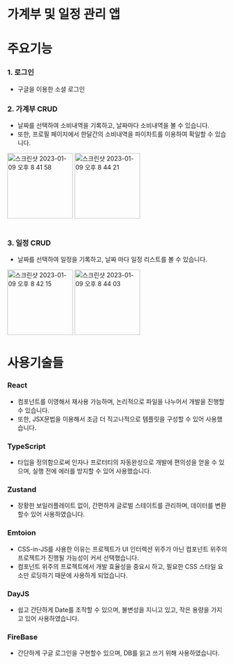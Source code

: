 # 가계부 및 일정 관리 앱


# 주요기능
### 1. 로그인
*  구글을 이용한 소셜 로그인
### 2. 가계부 CRUD
*  날짜를 선택하여 소비내역을 기록하고, 날짜마다 소비내역을 볼 수 있습니다.
*  또한, 프로필 페이지에서 한달간의 소비내역을 파이차트를 이용하여 확일할 수 있습니다.<br/>
<div>
<img width="150" alt="스크린샷 2023-01-09 오후 8 41 58" src="https://user-images.githubusercontent.com/104764474/211300771-9efe3462-b2bc-4898-aedc-5682283c019e.png">
<img width="150" alt="스크린샷 2023-01-09 오후 8 44 21" src="https://user-images.githubusercontent.com/104764474/211300781-d89e6ee6-c727-414e-86c1-5709b52747e2.png">
</div>
<br/>

### 3. 일정 CRUD
* 날짜를 선택하여 일정을 기록하고, 날짜 마다 일정 리스트를 볼 수 있습니다.
<div>
<img width="150" alt="스크린샷 2023-01-09 오후 8 42 15" src="https://user-images.githubusercontent.com/104764474/211301513-b78e2cd7-7875-486a-97bc-ea2e1aa1663b.png">
<img width="150" alt="스크린샷 2023-01-09 오후 8 44 03" src="https://user-images.githubusercontent.com/104764474/211300758-26688a9e-72c6-47a1-97dc-1c5dc7cdba82.png">
</div>

# 사용기술들
### React
* 컴포넌트를 이영해서 재사용 가능하며, 논리적으로 파일을 나누어서 개발을 진행할 수 있습니다.
* 또한, JSX문법을 이용해서 조금 더 직고나적으로 템플릿을 구성할 수 있어 사용했습니다.
### TypeScript
* 타입을 정의함으로써 인자나 프로터티의 자동완성으로 개발에 편의성을 얻을 수 있으며, 실행 전에 에러를 방지할 수 있어 사용했습니다.
### Zustand
* 장황한 보일러플레이트 없이, 간편하게 글로벌 스테이트를 관리하며, 데이터를 변환할수 있어 사용하였습니다.
### Emtoion
* CSS-in-JS를 사용한 이유는 프로젝트가 UI 인터렉션 위주가 아닌 컴포넌트 위주의 프로젝트가 진행될 가능성이 커서 선택했습니다.
* 컴포넌트 위주의 프로젝트에서 개발 효율성을 중요시 하고, 필요한 CSS 스타일 요소만 로딩하기 때문에 사용하게 되었습니다.
### DayJS
* 쉽고 간단하게 Date를 조작할 수 있으며, 불변성을 지니고 있고, 작은 용량을 가지고 있어 사용하였습니다.
### FireBase
* 간단하게 구글 로그인을 구현할수 있으며, DB를 읽고 쓰기 위해 사용하였습니다.
